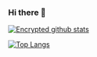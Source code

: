 ### Hi there 👋
[![Encrypted github stats](https://github-readme-stats.vercel.app/api?username=EncryptedScreen&show_icons=true)](https://github.com/anuraghazra/github-readme-stats)

[![Top Langs](https://github-readme-stats.vercel.app/api/top-langs/?username=EncryptedScreen)](https://github.com/anuraghazra/github-readme-stats)
